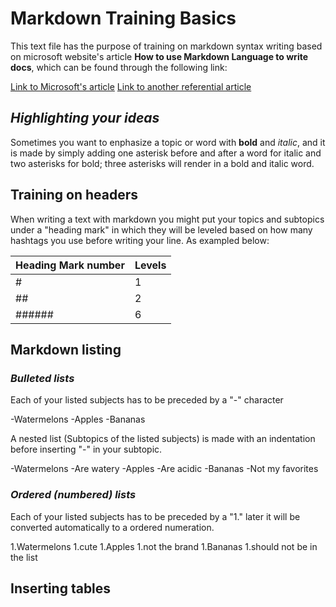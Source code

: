 
# **Markdown  Training Basics**
This text file has the purpose of training on markdown syntax writing based on microsoft website's  article **How to use Markdown Language to write docs**, which can be found through the following link:


[Link to Microsoft's article](https://docs.microsoft.com/en-us/contribute/how-to-write-use-markdown)
[Link to another referential article](https://daringfireball.net/projects/markdown/syntax)

## ***Highlighting your ideas***
Sometimes you want to enphasize a topic or word with **bold** and *italic*, 
and it is made by simply adding one asterisk before and after a word for italic and two asterisks for bold; three asterisks will render in a bold and italic word. 


## **Training on headers**
When writing a text with markdown you might put your topics and subtopics under a "heading mark" in which they will be leveled based on how many hashtags you use before writing your line.
As exampled below:

 |Heading Mark number | Levels |
 |--------------------|--------|
 |          #         |   1    |
 |         ##         |   2    |
 |       ######       |   6    |



## **Markdown listing**


### *Bulleted lists*

Each of your listed subjects has to be preceded by a "-" character

 -Watermelons
 -Apples
 -Bananas


A nested list (Subtopics of the listed subjects) is made with an indentation before inserting "-" in your subtopic.

 -Watermelons
  -Are watery
 -Apples
  -Are acidic
 -Bananas
  -Not my favorites

### *Ordered (numbered) lists*

Each of your listed subjects has to be preceded by a "1." later it will be converted automatically to a ordered numeration.

 1.Watermelons
  1.cute
 1.Apples
  1.not the brand
 1.Bananas
  1.should not be in the list

## **Inserting tables**  



